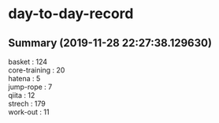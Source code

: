 # day-to-day-record  
## Summary  (2019-11-28 22:27:38.129630)  
basket : 124  
core-training : 20  
hatena : 5  
jump-rope : 7  
qiita : 12  
strech : 179  
work-out : 11  
